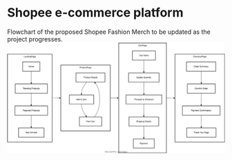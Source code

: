 # Shopee e-commerce platform
Flowchart of the proposed Shopee Fashion Merch  to be updated as the project progresses.
![alt text](<Copy of io-2.drawio.svg>)